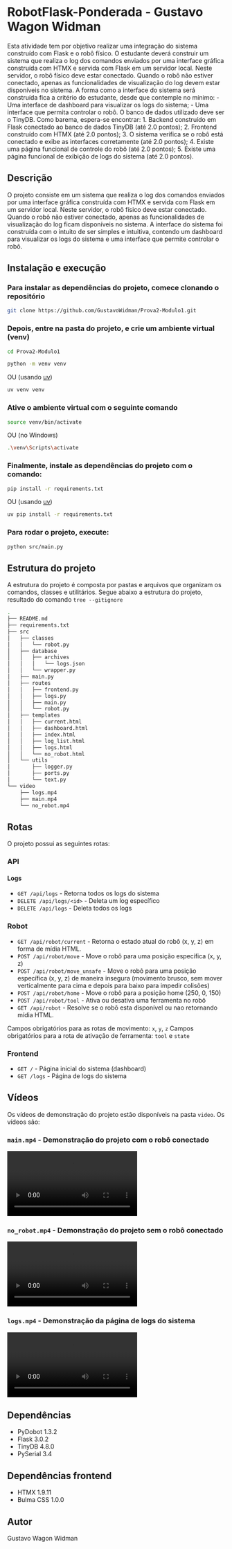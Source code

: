 # RobotFlask-Ponderada - Gustavo Wagon Widman
Esta atividade tem por objetivo realizar uma integração do sistema construído com Flask e o robô físico. O estudante deverá construir um sistema que realiza o log dos comandos enviados por uma interface gráfica construída com HTMX e servida com Flask em um servidor local. Neste servidor, o robô físico deve estar conectado. Quando o robô não estiver conectado, apenas as funcionalidades de visualização do log devem estar disponíveis no sistema. A forma como a interface do sistema será construída fica a critério do estudante, desde que contemple no mínimo: - Uma interface de dashboard para visualizar os logs do sistema; - Uma interface que permita controlar o robô. O banco de dados utilizado deve ser o TinyDB. Como barema, espera-se encontrar: 1. Backend construído em Flask conectado ao banco de dados TinyDB (até 2.0 pontos); 2. Frontend construído com HTMX (até 2.0 pontos); 3. O sistema verifica se o robô está conectado e exibe as interfaces corretamente (até 2.0 pontos); 4. Existe uma página funcional de controle do robô (até 2.0 pontos); 5. Existe uma página funcional de exibição de logs do sistema (até 2.0 pontos).

## Descrição

O projeto consiste em um sistema que realiza o log dos comandos enviados por uma interface gráfica construída com HTMX e servida com Flask em um servidor local. Neste servidor, o robô físico deve estar conectado. Quando o robô não estiver conectado, apenas as funcionalidades de visualização do log ficam disponíveis no sistema. A interface do sistema foi construída com o intuito de ser simples e intuitiva, contendo um dashboard para visualizar os logs do sistema e uma interface que permite controlar o robô.

## Instalação e execução

### Para instalar as dependências do projeto, comece clonando o repositório

```bash
git clone https://github.com/GustavoWidman/Prova2-Modulo1.git
```

### Depois, entre na pasta do projeto, e crie um ambiente virtual (venv)

```bash
cd Prova2-Modulo1
```

```bash
python -m venv venv
```

OU (usando [uv](https://github.com/astral-sh/uv))

```bash
uv venv venv
```

### Ative o ambiente virtual com o seguinte comando

```bash
source venv/bin/activate
```

OU (no Windows)

```bash
.\venv\Scripts\activate
```

### Finalmente, instale as dependências do projeto com o comando:

```bash
pip install -r requirements.txt
```

OU (usando [uv](https://github.com/astral-sh/uv))

```bash
uv pip install -r requirements.txt
```

### Para rodar o projeto, execute:

```bash
python src/main.py
```

## Estrutura do projeto

A estrutura do projeto é composta por pastas e arquivos que organizam os comandos, classes e utilitários. Segue abaixo a estrutura do projeto, resultado do comando `tree --gitignore`

```bash
.
├── README.md
├── requirements.txt
├── src
│   ├── classes
│   │   └── robot.py
│   ├── database
│   │   ├── archives
│   │   │   └── logs.json
│   │   └── wrapper.py
│   ├── main.py
│   ├── routes
│   │   ├── frontend.py
│   │   ├── logs.py
│   │   ├── main.py
│   │   └── robot.py
│   ├── templates
│   │   ├── current.html
│   │   ├── dashboard.html
│   │   ├── index.html
│   │   ├── log_list.html
│   │   ├── logs.html
│   │   └── no_robot.html
│   └── utils
│       ├── logger.py
│       ├── ports.py
│       └── text.py
└── video
    ├── logs.mp4
    ├── main.mp4
    └── no_robot.mp4
```

## Rotas

O projeto possui as seguintes rotas:

### API

#### Logs

- `GET /api/logs` - Retorna todos os logs do sistema
- `DELETE /api/logs/<id>` - Deleta um log específico
- `DELETE /api/logs` - Deleta todos os logs

### Robot

- `GET /api/robot/current` - Retorna o estado atual do robô (x, y, z) em forma de mídia HTML.
- `POST /api/robot/move` - Move o robô para uma posição específica (x, y, z)
- `POST /api/robot/move_unsafe` - Move o robô para uma posição específica (x, y, z) de maneira insegura (movimento brusco, sem mover verticalmente para cima e depois para baixo para impedir colisões)
- `POST /api/robot/home` - Move o robô para a posição home (250, 0, 150)
- `POST /api/robot/tool` - Ativa ou desativa uma ferramenta no robô
- `GET /api/robot` - Resolve se o robô esta disponível ou nao retornando mídia HTML.

Campos obrigatórios para as rotas de movimento: `x`, `y`, `z`
Campos obrigatórios para a rota de ativação de ferramenta: `tool` e `state`

### Frontend

- `GET /` - Página inicial do sistema (dashboard)
- `GET /logs` - Página de logs do sistema

## Vídeos

Os vídeos de demonstração do projeto estão disponíveis na pasta `video`. Os vídeos são:

### `main.mp4` - Demonstração do projeto com o robô conectado

![main.mp4](video/main.mp4)

### `no_robot.mp4` - Demonstração do projeto sem o robô conectado

![no_robot.mp4](video/no_robot.mp4)

### `logs.mp4` - Demonstração da página de logs do sistema

![logs.mp4](video/logs.mp4)

## Dependências

- PyDobot 1.3.2
- Flask 3.0.2
- TinyDB 4.8.0
- PySerial 3.4

## Dependências frontend

- HTMX 1.9.11
- Bulma CSS 1.0.0

## Autor

Gustavo Wagon Widman
